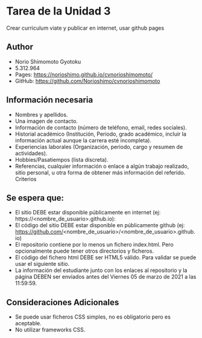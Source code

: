 # Tarea de la Unidad 3
Crear curriculum viate y publicar en internet, usar github pages

## Author
* Norio Shimomoto Gyotoku
* 5.312.964
* Pages: https://norioshimo.github.io/cvnorioshimomoto/
* GitHub: https://github.com/Norioshimo/cvnorioshimomoto


## Información necesaria

* Nombres y apellidos.
* Una imagen de contacto.
* Información de contacto (número de teléfono, email, redes sociales).
* Historial académico (Institución, Periodo, grado académico, incluir la información actual aunque la carrera esté incompleta).
* Experiencias laborales (Organización, periodo, cargo y resumen de actividades).
* Hobbies/Pasatiempos (lista discreta).
* Referencias, cualquier información o enlace a algún trabajo realizado, sitio personal, u otra forma de obtener más información del referido.
Criterios


## Se espera que:
* El sitio DEBE estar disponible públicamente en internet (ej: https://<nombre_de_usuario>.github.io):
* El código del sitio DEBE estar disponible en públicamente github (ej: https://github.com/<nombre_de_usuario>/<nombre_de_usuario>.github.io)
* El repositorio contiene por lo menos un fichero index.html. Pero opcionalmente puede tener otros directorios y ficheros.
* El código del fichero html DEBE ser HTML5 válido. Para validar se puede usar el siguiente sitio.
* La información del estudiante junto con los enlaces al repositorio y la página DEBEN ser enviados antes del Viernes 05 de marzo de 2021 a las 11:59:59.


## Consideraciones Adicionales
* Se puede usar ficheros CSS simples, no es obligatorio pero es aceptable.
* No utilizar frameworks CSS.

